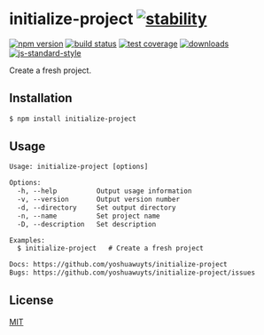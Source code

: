 # initialize-project [![stability][0]][1]
[![npm version][2]][3] [![build status][4]][5] [![test coverage][6]][7]
[![downloads][8]][9] [![js-standard-style][10]][11]

Create a fresh project.

## Installation
```sh
$ npm install initialize-project
```

## Usage
```txt
Usage: initialize-project [options]

Options:
  -h, --help          Output usage information
  -v, --version       Output version number
  -d, --directory     Set output directory
  -n, --name          Set project name
  -D, --description   Set description

Examples:
  $ initialize-project   # Create a fresh project

Docs: https://github.com/yoshuawuyts/initialize-project
Bugs: https://github.com/yoshuawuyts/initialize-project/issues
```

## License
[MIT](https://tldrlegal.com/license/mit-license)

[0]: https://img.shields.io/badge/stability-experimental-orange.svg?style=flat-square
[1]: https://nodejs.org/api/documentation.html#documentation_stability_index
[2]: https://img.shields.io/npm/v/initialize-project.svg?style=flat-square
[3]: https://npmjs.org/package/initialize-project
[4]: https://img.shields.io/travis/yoshuawuyts/initialize-project/master.svg?style=flat-square
[5]: https://travis-ci.org/yoshuawuyts/initialize-project
[6]: https://img.shields.io/codecov/c/github/yoshuawuyts/initialize-project/master.svg?style=flat-square
[7]: https://codecov.io/github/yoshuawuyts/initialize-project
[8]: http://img.shields.io/npm/dm/initialize-project.svg?style=flat-square
[9]: https://npmjs.org/package/initialize-project
[10]: https://img.shields.io/badge/code%20style-standard-brightgreen.svg?style=flat-square
[11]: https://github.com/feross/standard
